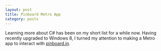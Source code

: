 ```yaml
---
layout: post
title: Pinboard Metro App
category: posts
---
```

Learning more about C# has been on my short list for a while now. Having recently upgraded to Windows 8, I turned my attention to making a Metro app to interact with [pinboard.in][1]. 

 [1]: http://pinboard.in/